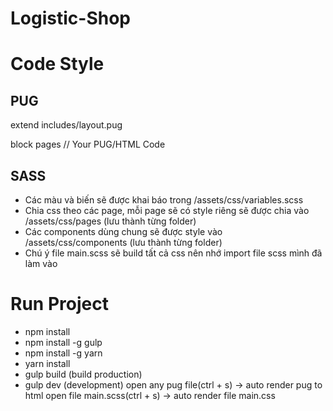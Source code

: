 # Logistic-Shop

# Code Style
## PUG
extend includes/layout.pug

block pages
  // Your PUG/HTML Code

## SASS
- Các màu và biến sẽ được khai báo trong /assets/css/variables.scss
- Chia css theo các page, mỗi page sẽ có style riêng sẽ được chia vào /assets/css/pages (lưu thành từng folder)
- Các components dùng chung sẽ được style vào /assets/css/components (lưu thành từng folder)
- Chú ý file main.scss sẽ build tất cả css nên nhớ import file scss mình đã làm vào

# Run Project
- npm install
- npm install -g gulp
- npm install -g yarn
- yarn install
- gulp build (build production)
- gulp dev (development)
open any pug file(ctrl + s) ->  auto render pug to html
open file main.scss(ctrl + s) ->  auto render file main.css
